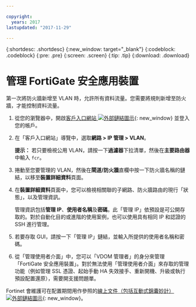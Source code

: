 ```yaml
---

copyright:
  years: 2017
lastupdated: "2017-11-29"

---
```


{:shortdesc: .shortdesc}
{:new_window: target="_blank"}
{:codeblock: .codeblock}
{:pre: .pre}
{:screen: .screen}
{:tip: .tip}
{:download: .download}

# 管理 FortiGate 安全應用裝置

第一次將防火牆新增至 VLAN 時，允許所有資料流量。您需要將規則新增至防火牆，才能控制資料流量。 

1. 從您的瀏覽器中，開啟[客戶入口網站 ![外部鏈結圖示](../../icons/launch-glyph.svg "外部鏈結圖示")](https://control.softlayer.com/){: new_window} 並登入您的帳戶。
2. 在「客戶入口網站」導覽中，選取**網路 > IP 管理 > VLAN**。 

	**提示：** 若只要檢視公用 VLAN，請按一下**過濾器**下拉清單，然後在**主要路由器**中輸入 ``fcr``。
3. 捲動至您要管理的 VLAN，然後在**閘道/防火牆**直欄中按一下防火牆名稱的鏈結，以移至**裝置詳細資料**頁面。
4. 在**裝置詳細資料**頁面中，您可以檢視相關聯的子網路、防火牆路由的現行「狀態」，以及管理資訊。 

	管理資訊包括**管理 IP**、**使用者名稱**及**密碼**。此「管理 IP」依預設是可公開存取的。對於自動化目的或進階的使用案例，也可以使用具有相同 IP 和認證的 SSH 進行管理。
5. 若要存取 GUI，請按一下「管理 IP」鏈結，並輸入所提供的使用者名稱和密碼。 
6. 從「管理使用者介面」中，您可以「VDOM 管理者」的身分來管理「FortiGate 安全應用裝置」。對於無法使用「管理使用者介面」來存取的管理功能（例如管理 SSL 憑證、起始手動 HA 失效接手、重新開機、升級或執行預設配置還原），需要開支援問題單。

Fortinet 會維護可在配置期間用作參照的[線上文件（包括互動式錦囊妙計）![外部鏈結圖示](../../icons/launch-glyph.svg "外部鏈結圖示")](http://cookbook.fortinet.com/fortigate/){: new_window}。
